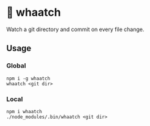 # 🧐 whaatch

Watch a git directory and commit on every file change.

## Usage

### Global

```
npm i -g whaatch
whaatch <git dir>
```

### Local

```
npm i whaatch
./node_modules/.bin/whaatch <git dir>
```
